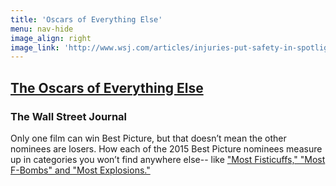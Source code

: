 ```yaml
---
title: 'Oscars of Everything Else'
menu: nav-hide
image_align: right
image_link: 'http://www.wsj.com/articles/injuries-put-safety-in-spotlight-at-cirque-du-soleil-1429723558'
---
```


## [The Oscars of Everything Else](http://graphics.wsj.com/oscars-of-everything-else/)
### The Wall Street Journal

Only one film can win Best Picture, but that doesn’t mean the other nominees are losers. How each of the 2015 Best Picture nominees measure up in categories you won’t find anywhere else-- like ["Most Fisticuffs," "Most F-Bombs" and "Most Explosions."](http://graphics.wsj.com/oscars-of-everything-else/)
